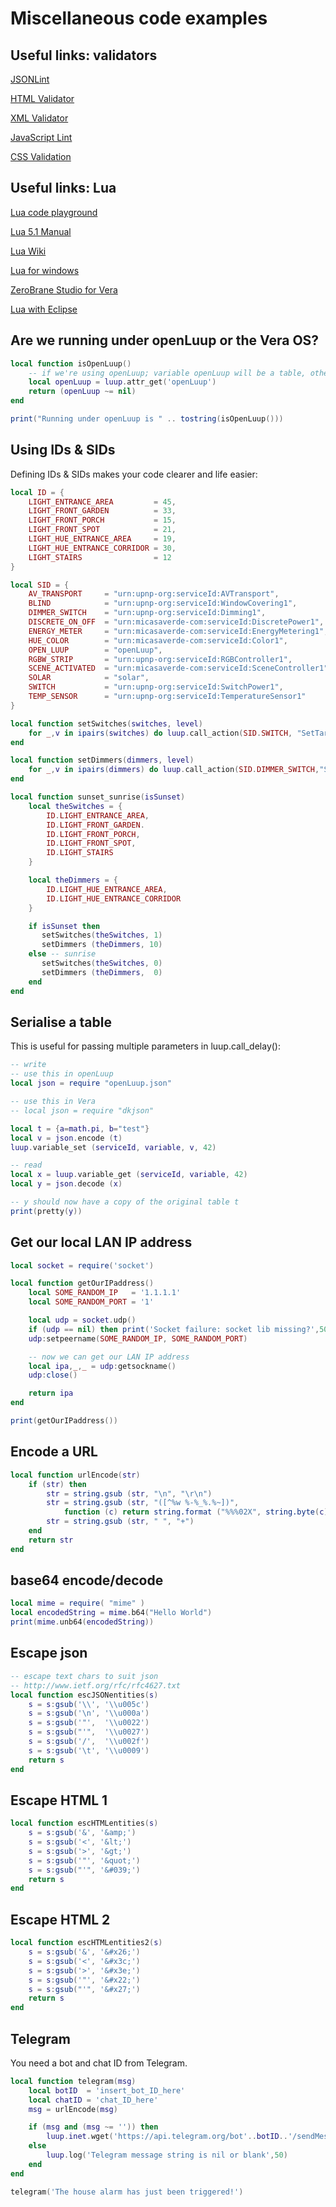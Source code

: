 # Miscellaneous code examples

## Useful links: validators
[JSONLint](http://jsonlint.com/)

[HTML Validator](http://validator.w3.org/)

[XML Validator](http://www.w3schools.com/xml/xml_validator.asp)

[JavaScript Lint](http://www.javascriptlint.com/online_lint.php)

[CSS Validation](http://jigsaw.w3.org/css-validator/)

## Useful links: Lua
[Lua code playground](https://onecompiler.com/lua)

[Lua 5.1 Manual](http://www.lua.org/manual/5.1/)

[Lua Wiki](http://lua-users.org/wiki/LuaDirectory)

[Lua for windows](https://github.com/rjpcomputing/luaforwindows)

[ZeroBrane Studio for Vera](https://studio.zerobrane.com/vera.html)

[Lua with Eclipse](http://www.eclipse.org/koneki/ldt/)

## Are we running under openLuup or the Vera OS?
```lua
local function isOpenLuup()
    -- if we're using openLuup; variable openLuup will be a table, otherwise nil
    local openLuup = luup.attr_get('openLuup')
    return (openLuup ~= nil)
end

print("Running under openLuup is " .. tostring(isOpenLuup()))
```

## Using IDs & SIDs
Defining IDs & SIDs makes your code clearer and life easier:
```lua
local ID = {
    LIGHT_ENTRANCE_AREA         = 45,
    LIGHT_FRONT_GARDEN          = 33,
    LIGHT_FRONT_PORCH           = 15,
    LIGHT_FRONT_SPOT            = 21,
    LIGHT_HUE_ENTRANCE_AREA     = 19,
    LIGHT_HUE_ENTRANCE_CORRIDOR = 30,
    LIGHT_STAIRS                = 12
}

local SID = {
    AV_TRANSPORT     = "urn:upnp-org:serviceId:AVTransport",
    BLIND            = "urn:upnp-org:serviceId:WindowCovering1",
    DIMMER_SWITCH    = "urn:upnp-org:serviceId:Dimming1",
    DISCRETE_ON_OFF  = "urn:micasaverde-com:serviceId:DiscretePower1",
    ENERGY_METER     = "urn:micasaverde-com:serviceId:EnergyMetering1",
    HUE_COLOR        = "urn:micasaverde-com:serviceId:Color1",
    OPEN_LUUP        = "openLuup",
    RGBW_STRIP       = "urn:upnp-org:serviceId:RGBController1",
    SCENE_ACTIVATED  = "urn:micasaverde-com:serviceId:SceneController1",
    SOLAR            = "solar",
    SWITCH           = "urn:upnp-org:serviceId:SwitchPower1",
    TEMP_SENSOR      = "urn:upnp-org:serviceId:TemperatureSensor1"
}

local function setSwitches(switches, level)
    for _,v in ipairs(switches) do luup.call_action(SID.SWITCH, "SetTarget", {newTargetValue=level}, v) end
end

local function setDimmers(dimmers, level)
    for _,v in ipairs(dimmers) do luup.call_action(SID.DIMMER_SWITCH,"SetLoadLevelTarget", {newLoadlevelTarget = level}, v) end
end

local function sunset_sunrise(isSunset)
    local theSwitches = {
        ID.LIGHT_ENTRANCE_AREA,
        ID.LIGHT_FRONT_GARDEN.
        ID.LIGHT_FRONT_PORCH,
        ID.LIGHT_FRONT_SPOT,
        ID.LIGHT_STAIRS
    }

    local theDimmers = {
        ID.LIGHT_HUE_ENTRANCE_AREA,
        ID.LIGHT_HUE_ENTRANCE_CORRIDOR
    }

    if isSunset then
       setSwitches(theSwitches, 1)
       setDimmers (theDimmers, 10)
    else -- sunrise
       setSwitches(theSwitches, 0)
       setDimmers (theDimmers,  0)
    end
end
```

## Serialise a table
This is useful for passing multiple parameters in luup.call_delay():
```lua
-- write
-- use this in openLuup
local json = require "openLuup.json"

-- use this in Vera
-- local json = require "dkjson"

local t = {a=math.pi, b="test"}
local v = json.encode (t)
luup.variable_set (serviceId, variable, v, 42)

-- read
local x = luup.variable_get (serviceId, variable, 42)
local y = json.decode (x)

-- y should now have a copy of the original table t
print(pretty(y))
```

## Get our local LAN IP address
```lua
local socket = require('socket')

local function getOurIPaddress()
    local SOME_RANDOM_IP   = '1.1.1.1'
    local SOME_RANDOM_PORT = '1'

    local udp = socket.udp()
    if (udp == nil) then print('Socket failure: socket lib missing?',50) return '' end
    udp:setpeername(SOME_RANDOM_IP, SOME_RANDOM_PORT)

    -- now we can get our LAN IP address
    local ipa,_,_ = udp:getsockname()
    udp:close()

    return ipa
end

print(getOurIPaddress())
```

## Encode a URL
```lua
local function urlEncode(str)
    if (str) then
        str = string.gsub (str, "\n", "\r\n")
        str = string.gsub (str, "([^%w %-%_%.%~])",
            function (c) return string.format ("%%%02X", string.byte(c)) end)
        str = string.gsub (str, " ", "+")
    end
    return str
end

```

## base64 encode/decode
```lua
local mime = require( "mime" )
local encodedString = mime.b64("Hello World")
print(mime.unb64(encodedString))
```

## Escape json
```lua
-- escape text chars to suit json
-- http://www.ietf.org/rfc/rfc4627.txt
local function escJSONentities(s)
    s = s:gsub('\\', '\\u005c')
    s = s:gsub('\n', '\\u000a')
    s = s:gsub('"',  '\\u0022')
    s = s:gsub("'",  '\\u0027')
    s = s:gsub('/',  '\\u002f')
    s = s:gsub('\t', '\\u0009')
    return s
end
```

## Escape HTML 1
```lua
local function escHTMLentities(s)
    s = s:gsub('&', '&amp;')
    s = s:gsub('<', '&lt;')
    s = s:gsub('>', '&gt;')
    s = s:gsub('"', '&quot;')
    s = s:gsub("'", '&#039;')
    return s
end
```

## Escape HTML 2
```lua
local function escHTMLentities2(s)
    s = s:gsub('&', '&#x26;')
    s = s:gsub('<', '&#x3c;')
    s = s:gsub('>', '&#x3e;')
    s = s:gsub('"', '&#x22;')
    s = s:gsub("'", '&#x27;')
    return s
end
```

## Telegram
You need a bot and chat ID from Telegram.
```lua
local function telegram(msg)
    local botID  = 'insert_bot_ID_here'
    local chatID = 'chat_ID_here'
    msg = urlEncode(msg)

    if (msg and (msg ~= '')) then
        luup.inet.wget('https://api.telegram.org/bot'..botID..'/sendMessage?chat_id='..chatID..'&text='..msg,5)
    else
        luup.log('Telegram message string is nil or blank',50)
    end
end

telegram('The house alarm has just been triggered!')
```


